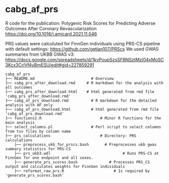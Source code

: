 # cabg_af_prs
R code for the publication: Polygenic Risk Scores for Predicting Adverse Outcomes After Coronary Revascularization
https://doi.org/10.1016/j.amjcard.2021.11.046


PRS values were calculuted for FinnGen individuals using PRS-CS pipeline with default settings: https://github.com/getian107/PRScs
We used GWAS summaries from UKBB GWAS v3: https://docs.google.com/spreadsheets/d/1kvPoupSzsSFBNSztMzl04xMoSC3Kcx3CrjVf4yBmESU/edit#gid=227859291

```
cabg_af_prs
├── README.md                 		  # Overview
├── cabg_prs_after_download.rmd     # R markdown for the analysis with all outcomes
├── cabg_prs_after_download.html    # html generated from rmd file 'cabg_prs_after_download.rmd'
├── cabg_af_prs_download.rmd     	  # R markdown for the detailed analysis with AF only
├── cabg_af_prs_download.html    	  # html generated from rmd file 'cabg_af_prs_download.rmd'
├── functions2.R      				      # Minor R functions for the main analysis
├── select_columns.pl         		  # Perl script to select columns from tsv files by column name
├── prs_calculations		  		      # Directory: PRS calculations
	├── preprocess_ukb_for_prscs.bash	    # Preprocesses ukb gwas summary statistics for PRS-CS
	├── prs_ukb3.wdl					            # Runs PRS-CS at FinnGen for one endpoint and all sexes.
	├── generate_prs_scores.bash		      # Processes PRS_CS output and calculates weights for FinnGen individuals
	├── reformat_raw_prs.R 				        # Is required by 'generate_prs_scores.bash'

```
